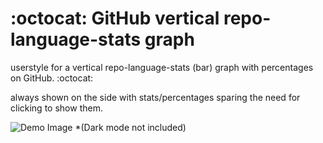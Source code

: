 # :octocat: GitHub vertical repo-language-stats graph
userstyle for a vertical repo-language-stats (bar) graph with percentages on GitHub. :octocat:

always shown on the side with stats/percentages sparing the need for clicking to show them.

![Demo Image](../assets/demo.png?raw=true)
*(Dark mode not included)
